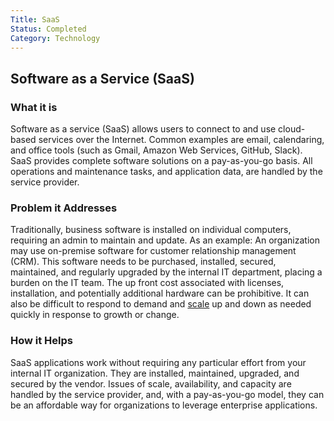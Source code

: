 ```yaml
---
Title: SaaS
Status: Completed
Category: Technology
---
```


## Software as a Service (SaaS)

### What it is

Software as a service (SaaS) allows users to connect to and use cloud-based services over the Internet. Common examples are email, calendaring, and office tools (such as Gmail, Amazon Web Services, GitHub, Slack). SaaS provides complete software solutions on a pay-as-you-go basis. All operations and maintenance tasks, and application data, are handled by the service provider.

### Problem it Addresses

Traditionally, business software is installed on individual computers, requiring an admin to maintain and update. As an example: An organization may use on-premise software for customer relationship management (CRM). This software needs to be purchased, installed, secured, maintained, and regularly upgraded by the internal IT department, placing a burden on the IT team. The up front cost associated with licenses, installation, and potentially additional hardware can be prohibitive. It can also be difficult to respond to demand and [scale](https://github.com/cncf/glossary/blob/main/definitions/scalability.md) up and down as needed quickly in response to growth or change.

### How it Helps

SaaS applications work without requiring any particular effort from your internal IT organization. They are installed, maintained, upgraded, and secured by the vendor. Issues of scale, availability, and capacity are handled by the service provider, and, with a pay-as-you-go model, they can be an affordable way for organizations to leverage enterprise applications.
